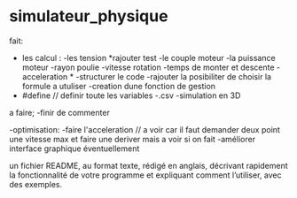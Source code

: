 # simulateur_physique
fait:
- les calcul :
        -les tension                   *rajouter test
        -le couple moteur
        -la puissance moteur
        -rayon poulie
        -vitesse rotation
        -temps de monter et descente
        -acceleration                   *
-structurer le code 
-rajouter la posibiliter de choisir la formule a utuliser
-creation dune fonction de gestion
- #define // definir toute les variables
-.csv
-simulation en 3D  

a faire;
-finir de commenter 


-optimisation:
        -faire l'acceleration // a voir car il faut demander deux point une vitesse max et faire une deriver mais a voir si on fait
        -améliorer interface graphique éventuellement


un fichier README, au format texte, rédigé en anglais, décrivant rapidement la fonctionnalité
de votre programme et expliquant comment l’utiliser, avec des exemples.
